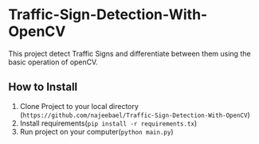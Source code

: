 # Traffic-Sign-Detection-With-OpenCV
This project detect Traffic Signs and differentiate between them using the basic operation of openCV.

## How to Install
1. Clone Project to your local directory (`https://github.com/najeebael/Traffic-Sign-Detection-With-OpenCV`)
3. Install requirements(`pip install -r requirements.tx`)
5. Run project on your computer(`python main.py`)
